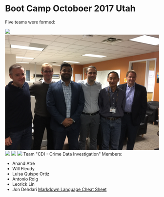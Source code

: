 # Boot Camp Octoboer 2017 Utah
Five teams were formed:

![](img/IMG_1281.JPG)
![](img/IMG_1279.JPG)
![](img/IMG_1285.JPG)
![](img/IMG_1287.JPG)
![](img/IMG_1289.JPG)
Team "CDI - Crime Data Investigation"
Members:
* Anand Atre
* Will Fleudy
* Luisa Quispe Ortiz 
* Antonio Roig
* Leorick Lin
* Jon Dehdari
<a href="https://github.com/adam-p/markdown-here/wiki/Markdown-Cheatsheet" target="_blank">Markdown Language Cheat Sheet</a>
